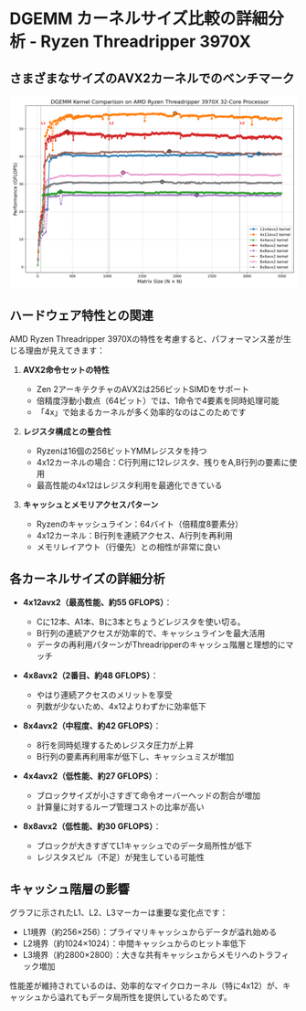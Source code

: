 # DGEMM カーネルサイズ比較の詳細分析 - Ryzen Threadripper 3970X


## さまざまなサイズのAVX2カーネルでのベンチマーク
![DGEMM ベンチマークプロット](17/all_kernels_comparison.png)

## ハードウェア特性との関連

AMD Ryzen Threadripper 3970Xの特性を考慮すると、パフォーマンス差が生じる理由が見えてきます：

1. **AVX2命令セットの特性**
   - Zen 2アーキテクチャのAVX2は256ビットSIMDをサポート
   - 倍精度浮動小数点（64ビット）では、1命令で4要素を同時処理可能
   - 「4x」で始まるカーネルが多く効率的なのはこのためです

2. **レジスタ構成との整合性**
   - Ryzenは16個の256ビットYMMレジスタを持つ
   - 4x12カーネルの場合：C行列用に12レジスタ、残りをA,B行列の要素に使用
   - 最高性能の4x12はレジスタ利用を最適化できている

3. **キャッシュとメモリアクセスパターン**
   - Ryzenのキャッシュライン：64バイト（倍精度8要素分）
   - 4x12カーネル：B行列を連続アクセス、A行列を再利用
   - メモリレイアウト（行優先）との相性が非常に良い

## 各カーネルサイズの詳細分析

- **4x12avx2（最高性能、約55 GFLOPS）**：
  - Cに12本、A1本、Bに3本とちょうどレジスタを使い切る。
  - B行列の連続アクセスが効率的で、キャッシュラインを最大活用
  - データの再利用パターンがThreadripperのキャッシュ階層と理想的にマッチ

- **4x8avx2（2番目、約48 GFLOPS）**：
  - やはり連続アクセスのメリットを享受
  - 列数が少ないため、4x12よりわずかに効率低下

- **8x4avx2（中程度、約42 GFLOPS）**：
  - 8行を同時処理するためレジスタ圧力が上昇
  - B行列の要素再利用率が低下し、キャッシュミスが増加

- **4x4avx2（低性能、約27 GFLOPS）**：
  - ブロックサイズが小さすぎて命令オーバーヘッドの割合が増加
  - 計算量に対するループ管理コストの比率が高い

- **8x8avx2（低性能、約30 GFLOPS）**：
  - ブロックが大きすぎてL1キャッシュでのデータ局所性が低下
  - レジスタスピル（不足）が発生している可能性

## キャッシュ階層の影響

グラフに示されたL1、L2、L3マーカーは重要な変化点です：
- L1境界（約256×256）：プライマリキャッシュからデータが溢れ始める
- L2境界（約1024×1024）：中間キャッシュからのヒット率低下
- L3境界（約2800×2800）：大きな共有キャッシュからメモリへのトラフィック増加

性能差が維持されているのは、効率的なマイクロカーネル（特に4x12）が、キャッシュから溢れてもデータ局所性を提供しているためです。
